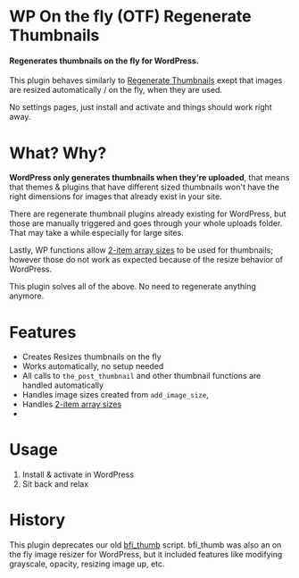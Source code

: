 # WP On the fly (OTF) Regenerate Thumbnails

#### Regenerates thumbnails on the fly for WordPress. 

This plugin behaves similarly to [Regenerate Thumbnails](https://wordpress.org/plugins/regenerate-thumbnails/) exept that images are resized automatically / on the fly, when they are used.

No settings pages, just install and activate and things should work right away.

# What? Why?

**WordPress only generates thumbnails when they're uploaded**, that means that themes &amp; plugins that have different sized thumbnails won't have the right dimensions for images that already exist in your site.

There are regenerate thumbnail plugins already existing for WordPress, but those are manually triggered and goes through your whole uploads folder. That may take a while especially for large sites.

Lastly, WP functions allow [2-item array sizes](http://codex.wordpress.org/Function_Reference/the_post_thumbnail) to be used for thumbnails; however those do not work as expected because of the resize behavior of WordPress.

This plugin solves all of the above. No need to regenerate anything anymore.

# Features

* Creates Resizes thumbnails on the fly
* Works automatically, no setup needed
* All calls to `the_post_thumbnail` and other thumbnail functions are handled automatically
* Handles image sizes created from `add_image_size`,
* Handles [2-item array sizes](http://codex.wordpress.org/Function_Reference/the_post_thumbnail)
* 
# Usage

1. Install & activate in WordPress
2. Sit back and relax

# History

This plugin deprecates our old [bfi_thumb](https://github.com/bfintal/bfi_thumb) script. bfi_thumb was also an on the fly image resizer for WordPress, but it included features like modifying grayscale, opacity, resizing image up, etc.

